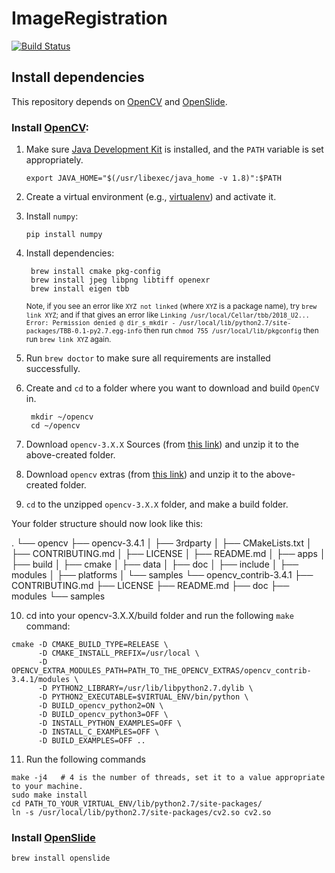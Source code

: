 # ImageRegistration

[![Build Status](https://travis-ci.org/Genometric/ImageRegistration.svg?branch=master)](https://travis-ci.org/Genometric/ImageRegistration)


## Install dependencies
This repository depends on [OpenCV](https://opencv.org) and [OpenSlide](http://openslide.org).

### Install [OpenCV](https://opencv.org):
1. Make sure [Java Development Kit](http://www.oracle.com/technetwork/java/javase/downloads/jdk8-downloads-2133151.html) is installed, and the `PATH` variable is set appropriately. 

       export JAVA_HOME="$(/usr/libexec/java_home -v 1.8)":$PATH

2. Create a virtual environment (e.g., [virtualenv](https://virtualenv.pypa.io/en/stable/)) and activate it.
3. Install `numpy`:

       pip install numpy
       
4. Install dependencies: 

        brew install cmake pkg-config
        brew install jpeg libpng libtiff openexr
        brew install eigen tbb
        
	<sub>Note, if you see an error like `XYZ not linked` (where `XYZ` is a package name), try `brew link XYZ`; and if that gives an error like `Linking /usr/local/Cellar/tbb/2018_U2... Error: Permission denied @ dir_s_mkdir - /usr/local/lib/python2.7/site-packages/TBB-0.1-py2.7.egg-info` then run `chmod 755 /usr/local/lib/pkgconfig` then run `brew link XYZ` again. </sub>

5. Run `brew doctor` to make sure all requirements are installed successfully. 
6. Create and `cd` to a folder where you want to download and build `OpenCV` in. 

        mkdir ~/opencv
        cd ~/opencv

7. Download `opencv-3.X.X` Sources (from [this link](https://opencv.org/releases.html)) and unzip it to the above-created folder.
8. Download `opencv` extras (from [this link](https://github.com/opencv/opencv_contrib/releases)) and unzip it to the above-created folder.
9. `cd` to the unzipped `opencv-3.X.X` folder, and make a build folder.

Your folder structure should now look like this:

.
└── opencv
    ├── opencv-3.4.1
    │   ├── 3rdparty
    │   ├── CMakeLists.txt
    │   ├── CONTRIBUTING.md
    │   ├── LICENSE
    │   ├── README.md
    │   ├── apps
    │   ├── build
    │   ├── cmake
    │   ├── data
    │   ├── doc
    │   ├── include
    │   ├── modules
    │   ├── platforms
    │   └── samples
    └── opencv_contrib-3.4.1
        ├── CONTRIBUTING.md
        ├── LICENSE
        ├── README.md
        ├── doc
        ├── modules
        └── samples


10. cd into your opencv-3.X.X/build folder and run the following `make` command:

```shell
cmake -D CMAKE_BUILD_TYPE=RELEASE \
      -D CMAKE_INSTALL_PREFIX=/usr/local \
      -D OPENCV_EXTRA_MODULES_PATH=PATH_TO_THE_OPENCV_EXTRAS/opencv_contrib-3.4.1/modules \
      -D PYTHON2_LIBRARY=/usr/lib/libpython2.7.dylib \
      -D PYTHON2_EXECUTABLE=$VIRTUAL_ENV/bin/python \
      -D BUILD_opencv_python2=ON \
      -D BUILD_opencv_python3=OFF \
      -D INSTALL_PYTHON_EXAMPLES=OFF \
      -D INSTALL_C_EXAMPLES=OFF \
      -D BUILD_EXAMPLES=OFF ..
```

11. Run the following commands

```shell
make -j4   # 4 is the number of threads, set it to a value appropriate to your machine. 
sudo make install
cd PATH_TO_YOUR_VIRTUAL_ENV/lib/python2.7/site-packages/
ln -s /usr/local/lib/python2.7/site-packages/cv2.so cv2.so
```


### Install [OpenSlide](http://openslide.org)

```shell
brew install openslide
```
